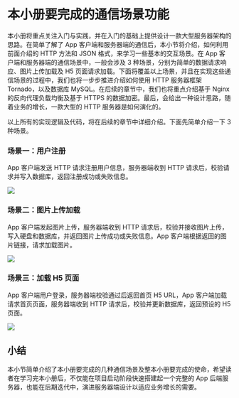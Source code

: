 # 本小册要完成的通信场景功能

本小册将重点关注入门与实践，并在入门的基础上提供设计一款大型服务器架构的思路。在简单了解了 App 客户端和服务器端的通信后，本小节将介绍，如何利用前面介绍的 HTTP 方法和 JSON 格式，来学习一些基本的交互场景。在 App 客户端和服务器端的通信场景中，一般会涉及 3 种场景，分别为简单的数据请求响应、图片上传加载及 H5 页面请求加载。下面将覆盖以上场景，并且在实现这些通信场景的过程中，我们也将一步步推进介绍如何使用 HTTP 服务器框架 Tornado，以及数据库 MySQL。在后续的章节中，我们也将重点介绍基于 Nginx 的反向代理负载均衡及基于 HTTPS 的数据加密。最后，会给出一种设计思路，随着业务的增长，一款大型的 HTTP 服务器是如何演化的。

以上所有的实现逻辑及代码，将在后续的章节中详细介绍。下面先简单介绍一下 3 种场景。

### 场景一：用户注册

App 客户端发送 HTTP 请求注册用户信息，服务器端收到 HTTP 请求后，校验请求并写入数据库，返回注册成功或失败信息。
 
![](https://user-gold-cdn.xitu.io/2018/4/2/162836d78ea32eb5?w=705&h=198&f=png&s=23841)

### 场景二：图片上传加载

App 客户端发起图片上传，服务器端收到 HTTP 请求后，校验并接收图片上传，写入硬盘和数据库，并返回图片上传成功或失败信息。App 客户端根据返回的图片链接，请求加载图片。
 
![](https://user-gold-cdn.xitu.io/2018/4/2/162836da80237f0b?w=706&h=198&f=png&s=24562)

### 场景三：加载 H5 页面

App 客户端用户登录，服务器端校验通过后返回首页 H5 URL，App 客户端加载请求首页页面，服务器端收到 HTTP 请求后，校验并更新数据库，返回预设的 H5 页面。
 
![](https://user-gold-cdn.xitu.io/2018/4/18/162d5c90cbc07b4f?w=684&h=271&f=png&s=29928)

## 小结

本小节简单介绍了本小册要完成的几种通信场景及整本小册要完成的使命，希望读者在学习完本小册后，不仅能在项目启动阶段快速搭建起一个完整的 App 后端服务器，也能在后期迭代中，演进服务器端设计以适应业务增长的需要。
